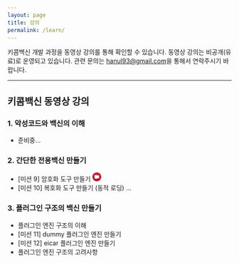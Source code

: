 ```yaml
---
layout: page
title: 강의
permalink: /learn/
---
```


키콤백신 개발 과정을 동영상 강의를 통해 확인할 수 있습니다. 동영상 강의는 비공개(유료)로 운영되고 있습니다.
관련 문의는 <a href="mailto:hanul93@gmail.com">hanul93@gmail.com</a>을 통해서 연락주시기 바랍니다.

***

## 키콤백신 동영상 강의

### 1. 악성코드와 백신의 이해

<ul>
    <li>준비중...
    </li>
</ul>
    
### 2. 간단한 전용백신 만들기

<ul>
    <li>[미션 9] 암호화 도구 만들기 <img src="/images/video-icon-2.png" width=20 height=20>
    </li>
    <li>[미션 10] 복호화 도구 만들기 (동적 로딩) ...
    </li>
</ul>

### 3. 플러그인 구조의 백신 만들기

* 플러그인 엔진 구조의 이해
* [미션 11] dummy 플러그인 엔진 만들기
* [미션 12] eicar 플러그인 엔진 만들기
* 플러그인 엔진 구조의 고려사항

